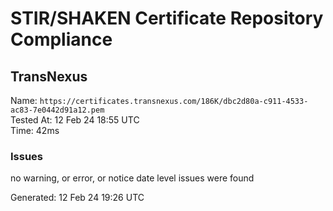 # STIR/SHAKEN Certificate Repository Compliance

## TransNexus

Name: `https://certificates.transnexus.com/186K/dbc2d80a-c911-4533-ac83-7e0442d91a12.pem`\
Tested At: 12 Feb 24 18:55 UTC\
Time: 42ms

### Issues

no warning, or error, or notice date level issues were found

Generated: 12 Feb 24 19:26 UTC